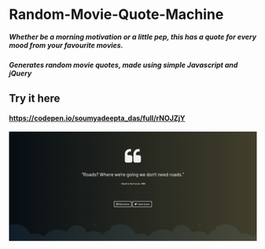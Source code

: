 # Random-Movie-Quote-Machine
##### Whether be a morning motivation or a little pep, this has a quote for every mood from your favourite movies.

##### Generates random movie quotes, made using simple Javascript and jQuery

## Try it here
#### https://codepen.io/soumyadeepta_das/full/rNOJZjY








![App](https://github.com/soumyadeeptadas/Random-Movie-Quote-Machine/blob/master/Screenshot%20(337).png)
